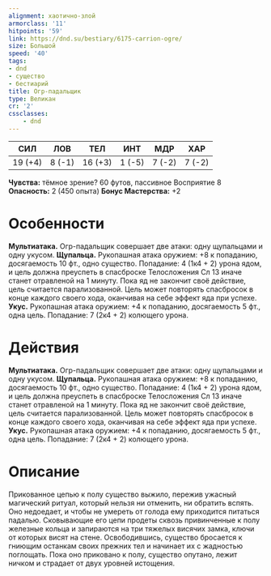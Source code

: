 ```yaml
---
alignment: хаотично-злой
armorclass: '11'
hitpoints: '59'
link: https://dnd.su/bestiary/6175-carrion-ogre/
size: Большой
speed: '40'
tags:
- dnd
- существо
- бестиарий
title: Огр-падальщик
type: Великан
cr: '2'
cssclasses:
    - dnd
---
```



| СИЛ | ЛОВ | ТЕЛ | ИНТ | МДР | ХАР |
|---|---|---|---|---|---|
| 19 (+4) | 8 (-1) | 16 (+3) | 1 (-5) | 7 (-2) | 7 (-2) |
**Чувства:** тёмное зрение? 60 футов, пассивное Восприятие 8
**Опасность:** 2 (450 опыта)
**Бонус Мастерства:** +2


# Особенности
**Мультиатака.** Огр-падальщик совершает две атаки: одну щупальцами и одну укусом.
**Щупальца.** Рукопашная атака оружием: +8 к попаданию, досягаемость 10 фт., одно существо. Попадание: 4 (1к4 + 2) урона ядом, и цель должна преуспеть в спасброске Телосложения Сл 13 иначе станет отравленой на 1 минуту. Пока яд не закончит своё действие, цель считается парализованной. Цель может повторять спасбросок в конце каждого своего хода, оканчивая на себе эффект яда при успехе.
**Укус.** Рукопашная атака оружием: +4 к попаданию, досягаемость 5 фт., одна цель. Попадание: 7 (2к4 + 2) колющего урона.


# Действия
**Мультиатака.** Огр-падальщик совершает две атаки: одну щупальцами и одну укусом.
**Щупальца.** Рукопашная атака оружием: +8 к попаданию, досягаемость 10 фт., одно существо. Попадание: 4 (1к4 + 2) урона ядом, и цель должна преуспеть в спасброске Телосложения Сл 13 иначе станет отравленой на 1 минуту. Пока яд не закончит своё действие, цель считается парализованной. Цель может повторять спасбросок в конце каждого своего хода, оканчивая на себе эффект яда при успехе.
**Укус.** Рукопашная атака оружием: +4 к попаданию, досягаемость 5 фт., одна цель. Попадание: 7 (2к4 + 2) колющего урона.


# Описание
Прикованное цепью к полу существо выжило, пережив ужасный магический ритуал, который нельзя ни отменить, ни обратить вспять. Оно недоедает, и чтобы не умереть от голода ему приходится питаться падалью. Сковывающие его цепи продеты сквозь привинченные к полу железные кольца и запираются на три тяжелых висячих замка, ключи от которых висят на стене. Освободившись, существо бросается к гниющим останкам своих прежних тел и начинает их с жадностью поглощать. Пока оно приковано к полу, существо опутано, лежит ничком и страдает от двух уровней истощения.